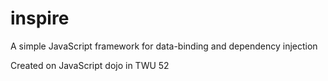 # inspire
A simple JavaScript framework for data-binding and dependency injection

Created on JavaScript dojo in TWU 52
